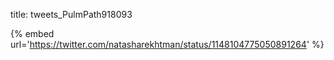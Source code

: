 title: tweets_PulmPath918093

{% embed url='https://twitter.com/natasharekhtman/status/1148104775050891264' %}
